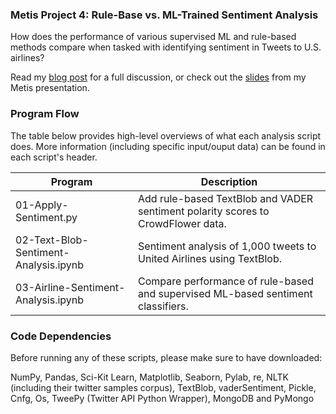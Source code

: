 ### Metis Project 4: Rule-Base vs. ML-Trained Sentiment Analysis
How does the performance of various supervised ML and rule-based methods compare when tasked with identifying sentiment in Tweets to U.S. airlines?

Read my [blog post](http://www.huguedata.com/2016/07/10/frustrating-skies/) for a full discussion, or check out the [slides](https://github.com/whugue/airline-sentiment/blob/master/exploratory/deck/airline%20sentiment%20presentation.pdf) from my Metis presentation.


### Program Flow
The table below provides high-level overviews of what each analysis script does. More information (including specific input/ouput data) can be found in each script's header.


Program 	| Description | 
----------- | ----------- |
01-Apply-Sentiment.py | Add rule-based TextBlob and VADER sentiment polarity scores to CrowdFlower data.
02-Text-Blob-Sentiment-Analysis.ipynb| Sentiment analysis of 1,000 tweets to United Airlines using TextBlob.
03-Airline-Sentiment-Analysis.ipynb | Compare performance of rule-based and supervised ML-based sentiment classifiers.


### Code Dependencies
Before running any of these scripts, please make sure to have downloaded: 

NumPy, Pandas, Sci-Kit Learn, Matplotlib, Seaborn, Pylab, re, NLTK (including their twitter samples corpus), TextBlob, vaderSentiment, Pickle, Cnfg, Os, TweePy (Twitter API Python Wrapper), MongoDB and PyMongo






